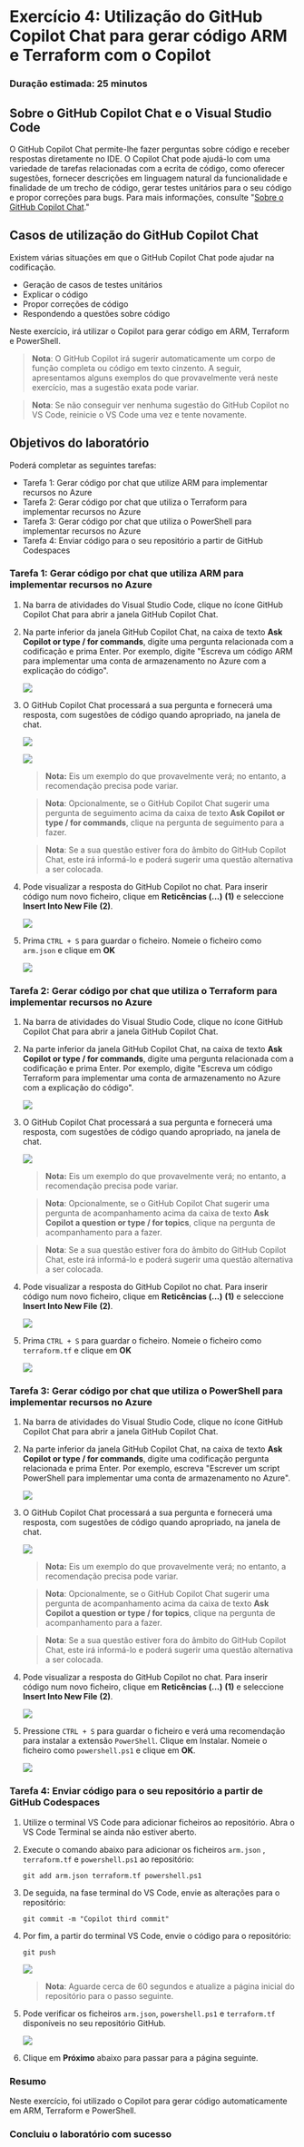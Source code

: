# Exercício 4: Utilização do GitHub Copilot Chat para gerar código ARM e Terraform com o Copilot

### Duração estimada: 25 minutos

## Sobre o GitHub Copilot Chat e o Visual Studio Code

O GitHub Copilot Chat permite-lhe fazer perguntas sobre código e receber respostas diretamente no IDE. O Copilot Chat pode ajudá-lo com uma variedade de tarefas relacionadas com a ecrita de código, como oferecer sugestões, fornecer descrições em linguagem natural da funcionalidade e finalidade de um trecho de código, gerar testes unitários para o seu código e propor correções para bugs. Para mais informações, consulte "[Sobre o GitHub Copilot Chat](https://docs.github.com/en/copilot/github-copilot-chat/about-github-copilot-chat)."

## Casos de utilização do GitHub Copilot Chat

Existem várias situações em que o GitHub Copilot Chat pode ajudar na codificação.

 - Geração de casos de testes unitários
 - Explicar o código
 - Propor correções de código
 - Respondendo a questões sobre código

Neste exercício, irá utilizar o Copilot para gerar código em ARM, Terraform e PowerShell.

> **Nota**: O GitHub Copilot irá sugerir automaticamente um corpo de função completa ou código em texto cinzento. A seguir, apresentamos alguns exemplos do que provavelmente verá neste exercício, mas a sugestão exata pode variar.

>**Nota**: Se não conseguir ver nenhuma sugestão do GitHub Copilot no VS Code, reinicie o VS Code uma vez e tente novamente.

## Objetivos do laboratório

Poderá completar as seguintes tarefas:

- Tarefa 1: Gerar código por chat que utilize ARM para implementar recursos no Azure
- Tarefa 2: Gerar código por chat que utiliza o Terraform para implementar recursos no Azure
- Tarefa 3: Gerar código por chat que utiliza o PowerShell para implementar recursos no Azure
- Tarefa 4: Enviar código para o seu repositório a partir de GitHub Codespaces

### Tarefa 1: Gerar código por chat que utiliza ARM para implementar recursos no Azure

1. Na barra de atividades do Visual Studio Code, clique no ícone GitHub Copilot Chat para abrir a janela GitHub Copilot Chat.

1. Na parte inferior da janela GitHub Copilot Chat, na caixa de texto **Ask Copilot or type / for commands**, digite uma pergunta relacionada com a codificação e prima Enter. Por exemplo, digite "Escreva um código ARM para implementar uma conta de armazenamento no Azure com a explicação do código".

   ![](../../media/copilotnew.png)

1. O GitHub Copilot Chat processará a sua pergunta e fornecerá uma resposta, com sugestões de código quando apropriado, na janela de chat.

   ![](../../media/copilotoutput1.png)

   ![](../../media/copilotoutput2.png)

    > **Nota:** Eis um exemplo do que provavelmente verá; no entanto, a recomendação precisa pode variar.

    > **Nota**: Opcionalmente, se o GitHub Copilot Chat sugerir uma pergunta de seguimento acima da caixa de texto **Ask Copilot or type / for commands**, clique na pergunta de seguimento para a fazer.

    > **Nota**: Se a sua questão estiver fora do âmbito do GitHub Copilot Chat, este irá informá-lo e poderá sugerir uma questão alternativa a ser colocada.

1. Pode visualizar a resposta do GitHub Copilot no chat. Para inserir código num novo ficheiro, clique em **Reticências (...)** **(1)** e seleccione **Insert Into New File** **(2)**.

   ![](../../media/copilotnewfile1.png)

1. Prima `CTRL + S` para guardar o ficheiro. Nomeie o ficheiro como `arm.json` e clique em **OK**

   ![](../../media/arm-save.png)

### Tarefa 2: Gerar código por chat que utiliza o Terraform para implementar recursos no Azure

1. Na barra de atividades do Visual Studio Code, clique no ícone GitHub Copilot Chat para abrir a janela GitHub Copilot Chat.

1. Na parte inferior da janela GitHub Copilot Chat, na caixa de texto **Ask Copilot or type / for commands**, digite uma pergunta relacionada com a codificação e prima Enter. Por exemplo, digite "Escreva um código Terraform para implementar uma conta de armazenamento no Azure com a explicação do código".

   ![](../../media/createterraform.png)

1. O GitHub Copilot Chat processará a sua pergunta e fornecerá uma resposta, com sugestões de código quando apropriado, na janela de chat.

   ![](../../media/terraformupdate.png)

    > **Nota:** Eis um exemplo do que provavelmente verá; no entanto, a recomendação precisa pode variar.

    > **Nota**: Opcionalmente, se o GitHub Copilot Chat sugerir uma pergunta de acompanhamento acima da caixa de texto **Ask Copilot a question or type / for topics**, clique na pergunta de acompanhamento para a fazer.

    > **Nota**: Se a sua questão estiver fora do âmbito do GitHub Copilot Chat, este irá informá-lo e poderá sugerir uma questão alternativa a ser colocada.

1. Pode visualizar a resposta do GitHub Copilot no chat. Para inserir código num novo ficheiro, clique em **Reticências (...)** **(1)** e seleccione **Insert Into New File** **(2)**.

   ![](../../media/copilotnewfile1.png)

1. Prima `CTRL + S` para guardar o ficheiro. Nomeie o ficheiro como `terraform.tf` e clique em **OK**

   ![](../../media/terraform-save.png)

### Tarefa 3: Gerar código por chat que utiliza o PowerShell para implementar recursos no Azure

1. Na barra de atividades do Visual Studio Code, clique no ícone GitHub Copilot Chat para abrir a janela GitHub Copilot Chat.

1. Na parte inferior da janela GitHub Copilot Chat, na caixa de texto **Ask Copilot or type / for commands**, digite uma codificação pergunta relacionada e prima Enter. Por exemplo, escreva "Escrever um script PowerShell para implementar uma conta de armazenamento no Azure".

   ![](../../media/createpowershell.png)

1. O GitHub Copilot Chat processará a sua pergunta e fornecerá uma resposta, com sugestões de código quando apropriado, na janela de chat.

   ![](../../media/poweroutput.png)

    > **Nota:** Eis um exemplo do que provavelmente verá; no entanto, a recomendação precisa pode variar.

    > **Nota**: Opcionalmente, se o GitHub Copilot Chat sugerir uma pergunta de acompanhamento acima da caixa de texto **Ask Copilot a question or type / for topics**, clique na pergunta de acompanhamento para a fazer.

    > **Nota**: Se a sua questão estiver fora do âmbito do GitHub Copilot Chat, este irá informá-lo e poderá sugerir uma questão alternativa a ser colocada.

1. Pode visualizar a resposta do GitHub Copilot no chat. Para inserir código num novo ficheiro, clique em **Reticências (...)** **(1)** e seleccione **Insert Into New File** **(2)**.

   ![](../../media/powernewfile.png)

1. Pressione `CTRL + S` para guardar o ficheiro e verá uma recomendação para instalar a extensão `PowerShell`. Clique em Instalar. Nomeie o ficheiro como `powershell.ps1` e clique em **OK**.

   ![](../../media/ps-save.png)

### Tarefa 4: Enviar código para o seu repositório a partir de GitHub Codespaces

1. Utilize o terminal VS Code para adicionar ficheiros ao repositório. Abra o VS Code Terminal se ainda não estiver aberto.

1. Execute o comando abaixo para adicionar os ficheiros `arm.json` , `terraform.tf` e `powershell.ps1` ao repositório:

    ```
    git add arm.json terraform.tf powershell.ps1
    ```

1. De seguida, na fase terminal do VS Code, envie as alterações para o repositório:

    ```
    git commit -m "Copilot third commit"
    ```

1. Por fim, a partir do terminal VS Code, envie o código para o repositório:

    ```
    git push
    ```

   ![](../../media/ex-4-push5.png)

   >**Nota**: Aguarde cerca de 60 segundos e atualize a página inicial do repositório para o passo seguinte.

1. Pode verificar os ficheiros `arm.json`, `powershell.ps1` e `terraform.tf` disponíveis no seu repositório GitHub.

   ![](../../media/ex-4-github5.png)

1. Clique em **Próximo** abaixo para passar para a página seguinte.

### Resumo

Neste exercício, foi utilizado o Copilot para gerar código automaticamente em ARM, Terraform e PowerShell.

### Concluiu o laboratório com sucesso
